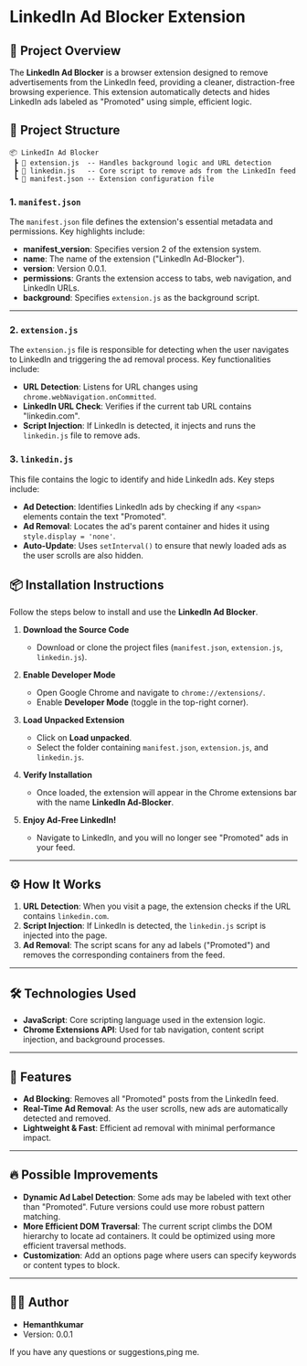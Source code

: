 # LinkedIn Ad Blocker Extension

## 📘 **Project Overview**
The **LinkedIn Ad Blocker** is a browser extension designed to remove advertisements from the LinkedIn feed, providing a cleaner, distraction-free browsing experience. This extension automatically detects and hides LinkedIn ads labeled as "Promoted" using simple, efficient logic.

## 📂 **Project Structure**
```
📦 LinkedIn Ad Blocker
 ┣ 📜 extension.js  -- Handles background logic and URL detection
 ┣ 📜 linkedin.js   -- Core script to remove ads from the LinkedIn feed
 ┗ 📜 manifest.json -- Extension configuration file
```

### **1. `manifest.json`**
The `manifest.json` file defines the extension's essential metadata and permissions. Key highlights include:
- **manifest_version**: Specifies version 2 of the extension system.
- **name**: The name of the extension ("LinkedIn Ad-Blocker").
- **version**: Version 0.0.1.
- **permissions**: Grants the extension access to tabs, web navigation, and LinkedIn URLs.
- **background**: Specifies `extension.js` as the background script.

---

### **2. `extension.js`**
The `extension.js` file is responsible for detecting when the user navigates to LinkedIn and triggering the ad removal process. Key functionalities include:
- **URL Detection**: Listens for URL changes using `chrome.webNavigation.onCommitted`.
- **LinkedIn URL Check**: Verifies if the current tab URL contains "linkedin.com".
- **Script Injection**: If LinkedIn is detected, it injects and runs the `linkedin.js` file to remove ads.

### **3. `linkedin.js`**
This file contains the logic to identify and hide LinkedIn ads. Key steps include:
- **Ad Detection**: Identifies LinkedIn ads by checking if any `<span>` elements contain the text "Promoted".
- **Ad Removal**: Locates the ad's parent container and hides it using `style.display = 'none'`.
- **Auto-Update**: Uses `setInterval()` to ensure that newly loaded ads as the user scrolls are also hidden.

## 📦 **Installation Instructions**
Follow the steps below to install and use the **LinkedIn Ad Blocker**.

1. **Download the Source Code**
   - Download or clone the project files (`manifest.json`, `extension.js`, `linkedin.js`).

2. **Enable Developer Mode**
   - Open Google Chrome and navigate to `chrome://extensions/`.
   - Enable **Developer Mode** (toggle in the top-right corner).

3. **Load Unpacked Extension**
   - Click on **Load unpacked**.
   - Select the folder containing `manifest.json`, `extension.js`, and `linkedin.js`.

4. **Verify Installation**
   - Once loaded, the extension will appear in the Chrome extensions bar with the name **LinkedIn Ad-Blocker**.

5. **Enjoy Ad-Free LinkedIn!**
   - Navigate to LinkedIn, and you will no longer see "Promoted" ads in your feed.

---

## ⚙️ **How It Works**
1. **URL Detection**: When you visit a page, the extension checks if the URL contains `linkedin.com`.
2. **Script Injection**: If LinkedIn is detected, the `linkedin.js` script is injected into the page.
3. **Ad Removal**: The script scans for any ad labels ("Promoted") and removes the corresponding containers from the feed.

---

## 🛠️ **Technologies Used**
- **JavaScript**: Core scripting language used in the extension logic.
- **Chrome Extensions API**: Used for tab navigation, content script injection, and background processes.

---

## 🌟 **Features**
- **Ad Blocking**: Removes all "Promoted" posts from the LinkedIn feed.
- **Real-Time Ad Removal**: As the user scrolls, new ads are automatically detected and removed.
- **Lightweight & Fast**: Efficient ad removal with minimal performance impact.

---

## 🔥 **Possible Improvements**
- **Dynamic Ad Label Detection**: Some ads may be labeled with text other than "Promoted". Future versions could use more robust pattern matching.
- **More Efficient DOM Traversal**: The current script climbs the DOM hierarchy to locate ad containers. It could be optimized using more efficient traversal methods.
- **Customization**: Add an options page where users can specify keywords or content types to block.

---

## 👨‍💻 **Author**
- **Hemanthkumar**
- Version: 0.0.1

If you have any questions or suggestions,ping me.

